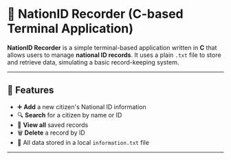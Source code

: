 # 🪪 NationID Recorder (C-based Terminal Application)

**NationID Recorder** is a simple terminal-based application written in **C** that allows users to manage **national ID records**. It uses a plain `.txt` file to store and retrieve data, simulating a basic record-keeping system.

---

## 📌 Features

- ➕ **Add** a new citizen's National ID information
- 🔍 **Search** for a citizen by name or ID
- 📜 **View all** saved records
- 🗑️ **Delete** a record by ID
- 💾 All data stored in a local `information.txt` file

---


